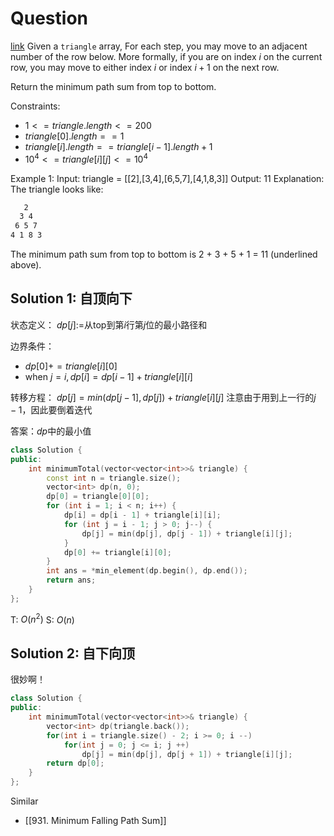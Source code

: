 # Question
[link](https://leetcode-cn.com/problems/triangle/)
Given a `triangle` array,
For each step, you may move to an adjacent number of the row below. More formally, if you are on index $i$ on the current row, you may move to either index $i$ or index $i + 1$ on the next row.

Return the minimum path sum from top to bottom.

Constraints:
- $1 <= triangle.length <= 200$
- $triangle[0].length == 1$
- $triangle[i].length == triangle[i - 1].length + 1$
- $10^4 <= triangle[i][j] <= 10^4$

Example 1:
Input: triangle = [[2],[3,4],[6,5,7],[4,1,8,3]]
Output: 11
Explanation: The triangle looks like:
```txt
   2
  3 4
 6 5 7
4 1 8 3
```
The minimum path sum from top to bottom is 2 + 3 + 5 + 1 = 11 (underlined above).
## Solution 1: 自顶向下
状态定义：
$dp[j]:=$从top到第$i$行第$j$位的最小路径和

边界条件：
- $dp[0]+=triangle[i][0]$
- when $j=i, dp[i]=dp[i-1]+triangle[i][i]$

转移方程：
$dp[j]=min(dp[j - 1], dp[j]) + triangle[i][j]$
注意由于用到上一行的$j-1$，因此要倒着迭代

答案：$dp$中的最小值

```cpp
class Solution {
public:
    int minimumTotal(vector<vector<int>>& triangle) {
        const int n = triangle.size();
        vector<int> dp(n, 0);
        dp[0] = triangle[0][0];
        for (int i = 1; i < n; i++) {
            dp[i] = dp[i - 1] + triangle[i][i];
            for (int j = i - 1; j > 0; j--) {
                dp[j] = min(dp[j], dp[j - 1]) + triangle[i][j];
            }
            dp[0] += triangle[i][0];
        }
        int ans = *min_element(dp.begin(), dp.end());
        return ans;
    }
};
```
T: $O(n^2)$
S: $O(n)$
## Solution 2: 自下向顶
很妙啊！
```cpp
class Solution {
public:
    int minimumTotal(vector<vector<int>>& triangle) {
        vector<int> dp(triangle.back());
        for(int i = triangle.size() - 2; i >= 0; i --)
            for(int j = 0; j <= i; j ++)
                dp[j] = min(dp[j], dp[j + 1]) + triangle[i][j];
        return dp[0];
    }
};
```

Similar
- [[931. Minimum Falling Path Sum]]